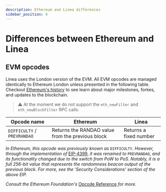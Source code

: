 ```yaml
---
description: Ethereum and Linea differences
sidebar_position: 4
---
```


# Differences between Ethereum and Linea

## EVM opcodes

Linea uses the London version of the EVM. All EVM opcodes are managed identically to Ethereum London unless presented in the following table. Checkout [Ethereum's history](https://ethereum.org/en/history/) to see learn about major milestones, forkes, and updates to the blockchain.

> ⚠️ At the moment we do not support the `eth_newFilter` and `eth_newBlockFilter` RPC calls.
>

| Opcode name | Ethereum | Linea |
| --- | --- | --- |
| `DIFFICULTY` / `PREVRANDAO` | Returns the RANDAO value from the previous block | Returns a fixed number |

_In Ethereum, this opcode was previously known as_ `DIFFICULTY`. _However, through the implementation of_ [EIP-4399](https://eips.ethereum.org/EIPS/eip-4399), _it was renamed to_ `PREVRANDAO`, _and its functionality changed due to the switch from PoW to PoS. Notably, it is a full 256-bit value that represents the randomness beacon output of the previous block. For more, see the 'Security Considerations' section of the above EIP._

_Consult the Ethereum Foundation's_ [Opcode Reference](https://ethereum.org/en/developers/docs/evm/opcodes/) _for more._
